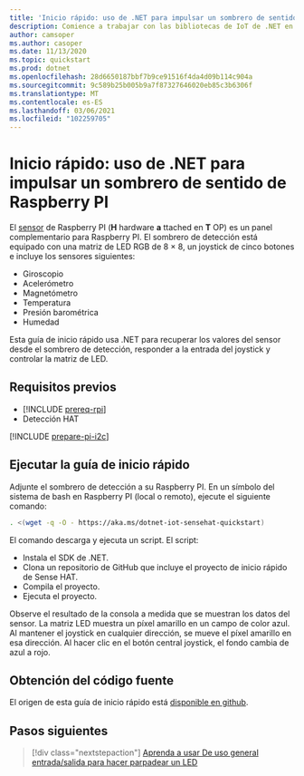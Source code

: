 ```yaml
---
title: 'Inicio rápido: uso de .NET para impulsar un sombrero de sentido de Raspberry PI'
description: Comience a trabajar con las bibliotecas de IoT de .NET en 5 minutos con una detección HAT, una placa de complemento para Raspberry PI.
author: camsoper
ms.author: casoper
ms.date: 11/13/2020
ms.topic: quickstart
ms.prod: dotnet
ms.openlocfilehash: 28d6650187bbf7b9ce91516f4da4d09b114c904a
ms.sourcegitcommit: 9c589b25b005b9a7f87327646020eb85c3b6306f
ms.translationtype: MT
ms.contentlocale: es-ES
ms.lasthandoff: 03/06/2021
ms.locfileid: "102259705"
---
```

# <a name="quickstart---use-net-to-drive-a-raspberry-pi-sense-hat"></a>Inicio rápido: uso de .NET para impulsar un sombrero de sentido de Raspberry PI

El [sensor](https://www.raspberrypi.org/products/sense-hat/) de Raspberry PI (**H** hardware **a** ttached en **T** OP) es un panel complementario para Raspberry PI. El sombrero de detección está equipado con una matriz de LED RGB de 8 × 8, un joystick de cinco botones e incluye los sensores siguientes:

- Giroscopio
- Acelerómetro
- Magnetómetro
- Temperatura
- Presión barométrica
- Humedad

Esta guía de inicio rápido usa .NET para recuperar los valores del sensor desde el sombrero de detección, responder a la entrada del joystick y controlar la matriz de LED.

## <a name="prerequisites"></a>Requisitos previos

- [!INCLUDE [prereq-rpi](../includes/prereq-rpi.md)]
- Detección HAT

[!INCLUDE [prepare-pi-i2c](../includes/prepare-pi-i2c.md)]

## <a name="run-the-quickstart"></a>Ejecutar la guía de inicio rápido

Adjunte el sombrero de detección a su Raspberry PI. En un símbolo del sistema de bash en Raspberry PI (local o remoto), ejecute el siguiente comando:

```bash
. <(wget -q -O - https://aka.ms/dotnet-iot-sensehat-quickstart)
```

El comando descarga y ejecuta un script. El script:

- Instala el SDK de .NET.
- Clona un repositorio de GitHub que incluye el proyecto de inicio rápido de Sense HAT.
- Compila el proyecto.
- Ejecuta el proyecto.

Observe el resultado de la consola a medida que se muestran los datos del sensor. La matriz LED muestra un píxel amarillo en un campo de color azul. Al mantener el joystick en cualquier dirección, se mueve el píxel amarillo en esa dirección. Al hacer clic en el botón central joystick, el fondo cambia de azul a rojo.

## <a name="get-the-source-code"></a>Obtención del código fuente

El origen de esta guía de inicio rápido está [disponible en github](https://github.com/MicrosoftDocs/dotnet-iot-assets/tree/master/quickstarts/SenseHat.Quickstart).

## <a name="next-steps"></a>Pasos siguientes

> [!div class="nextstepaction"]
> [Aprenda a usar De uso general entrada/salida para hacer parpadear un LED](../tutorials/blink-led.md)
